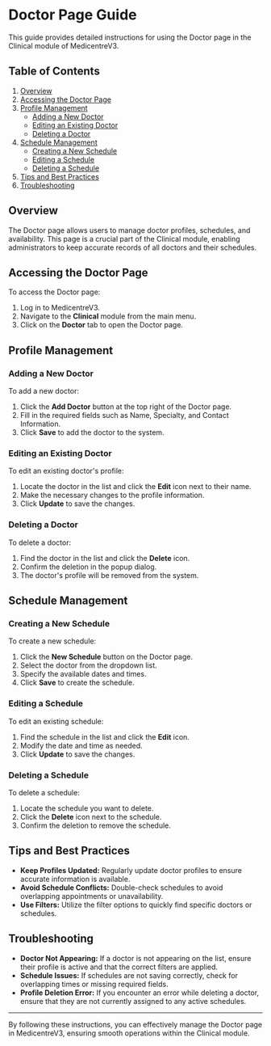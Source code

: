 # Doctor Page Guide

This guide provides detailed instructions for using the Doctor page in the Clinical module of MedicentreV3.

## Table of Contents

1. [Overview](#overview)
2. [Accessing the Doctor Page](#accessing-the-doctor-page)
3. [Profile Management](#profile-management)
   - [Adding a New Doctor](#adding-a-new-doctor)
   - [Editing an Existing Doctor](#editing-an-existing-doctor)
   - [Deleting a Doctor](#deleting-a-doctor)
4. [Schedule Management](#schedule-management)
   - [Creating a New Schedule](#creating-a-new-schedule)
   - [Editing a Schedule](#editing-a-schedule)
   - [Deleting a Schedule](#deleting-a-schedule)
5. [Tips and Best Practices](#tips-and-best-practices)
6. [Troubleshooting](#troubleshooting)

## Overview

The Doctor page allows users to manage doctor profiles, schedules, and availability. This page is a crucial part of the Clinical module, enabling administrators to keep accurate records of all doctors and their schedules.

## Accessing the Doctor Page

To access the Doctor page:

1. Log in to MedicentreV3.
2. Navigate to the **Clinical** module from the main menu.
3. Click on the **Doctor** tab to open the Doctor page.

## Profile Management

### Adding a New Doctor

To add a new doctor:

1. Click the **Add Doctor** button at the top right of the Doctor page.
2. Fill in the required fields such as Name, Specialty, and Contact Information.
3. Click **Save** to add the doctor to the system.

### Editing an Existing Doctor

To edit an existing doctor's profile:

1. Locate the doctor in the list and click the **Edit** icon next to their name.
2. Make the necessary changes to the profile information.
3. Click **Update** to save the changes.

### Deleting a Doctor

To delete a doctor:

1. Find the doctor in the list and click the **Delete** icon.
2. Confirm the deletion in the popup dialog.
3. The doctor's profile will be removed from the system.

## Schedule Management

### Creating a New Schedule

To create a new schedule:

1. Click the **New Schedule** button on the Doctor page.
2. Select the doctor from the dropdown list.
3. Specify the available dates and times.
4. Click **Save** to create the schedule.

### Editing a Schedule

To edit an existing schedule:

1. Find the schedule in the list and click the **Edit** icon.
2. Modify the date and time as needed.
3. Click **Update** to save the changes.

### Deleting a Schedule

To delete a schedule:

1. Locate the schedule you want to delete.
2. Click the **Delete** icon next to the schedule.
3. Confirm the deletion to remove the schedule.

## Tips and Best Practices

- **Keep Profiles Updated:** Regularly update doctor profiles to ensure accurate information is available.
- **Avoid Schedule Conflicts:** Double-check schedules to avoid overlapping appointments or unavailability.
- **Use Filters:** Utilize the filter options to quickly find specific doctors or schedules.

## Troubleshooting

- **Doctor Not Appearing:** If a doctor is not appearing on the list, ensure their profile is active and that the correct filters are applied.
- **Schedule Issues:** If schedules are not saving correctly, check for overlapping times or missing required fields.
- **Profile Deletion Error:** If you encounter an error while deleting a doctor, ensure that they are not currently assigned to any active schedules.

---

By following these instructions, you can effectively manage the Doctor page in MedicentreV3, ensuring smooth operations within the Clinical module.
